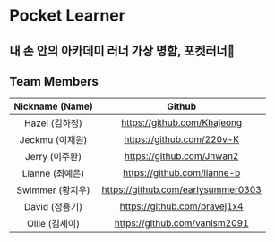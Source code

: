 # Pocket Learner

## 내 손 안의 아카데미 러너 가상 명함, 포켓러너🎀

## Team Members

| Nickname (Name)  |               Github               |
| :--------------: | :--------------------------------: |
|  Hazel (김하정)  |    https://github.com/Khajeong     |
| Jeckmu (이재원)  |     https://github.com/220v-K      |
|  Jerry (이주환)  |     https://github.com/Jhwan2      |
| Lianne (최예은)  |    https://github.com/lianne-b     |
| Swimmer (황지우) | https://github.com/earlysummer0303 |
| David (정용기)   |    https://github.com/bravej1x4    |
| Ollie (김세이)   |    https://github.com/vanism2091    |

